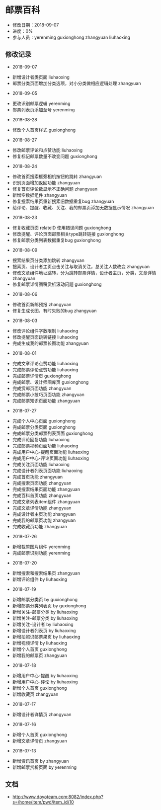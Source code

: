 # 邮票百科
- 修改日期：2018-09-07
- 进度：0%
- 参与人员：yerenming guxionghong zhangyuan liuhaoxing

## 修改记录
- 2018-09-07
* 新增设计者类页面 liuhaoxing
* 邮票分类页面增加分类选项，对小分类做相应逻辑处理 zhangyuan

- 2018-09-05
* 更改识别邮票逻辑 yerenming
* 邮票列表页添加至号 yerenming

- 2018-08-28
* 修改个人首页样式 guxionghong

- 2018-08-27
* 修改邮票评论和点赞功能 liuhaoxing
* 修复标记邮票数量不改变问题 guxionghong

- 2018-08-24
* 修改首页搜索框旁相机按钮的跳转 zhangyuan
* 识别页面增加返回功能 zhangyuan
* 修复首页评论数显示不正确问题 zhangyuan
* 新增空数据组件 zhangyuan
* 修复搜索结果页重新搜索旧数据重复bug zhangyuan
* 给评论、提醒、收藏、关注、我的邮票页添加无数据显示情况 zhangyuan

- 2018-08-23
* 修复收藏页面 relateID 使用错误问题 guxionghong
* 修改提醒、评论页面邮票相关type跳转链接 guxionghong
* 修复邮票分类列表数据重复bug  guxionghong

- 2018-08-09
* 搜索结果页分类添加跳转 zhangyuan
* 搜索页、设计者主页点击关注与取消关注，总关注人数改变 zhangyuan
* 修改文章组件地址跳转，分为跳转邮票详情，设计者主页，分类，文章详情 zhangyuan
* 修复邮票详情图稿赏析滚动问题 guxionghong

- 2018-08-06
* 修改首页新邮预报 zhangyuan
* 修复生成长图，有时失败的bug zhangyuan

- 2018-08-03
* 修改评论组件字数限制 liuhaoxing
* 修改提醒页面跳转链接 liuhaoxing
* 完成生成我的邮票长图功能 zhangyuan

- 2018-08-01
* 完成文章评论点赞功能 liuhaoxing
* 完成邮票评论点赞功能 liuhaoxing
* 完成邮票详情页 guxionghong
* 完成邮票、设计师图库页 guxionghong
* 完成赏邮页面功能 zhangyuan
* 完成邮票小技巧页面功能 zhangyuan
* 完成邮票知识页面功能 zhangyuan

- 2018-07-27
* 完成个人中心页面 guxionghong
* 完成邮票分类页面 guxionghong
* 完成邮票分类邮票列表页面 guxionghong
* 完成评论回复功能 liuhaoxing
* 完成邮票视频页面功能 liuhaoxing
* 完成用户中心-提醒页面功能 liuhaoxing
* 完成用户中心-评论页面功能 liuhaoxing
* 完成关注页面功能 liuhaoxing
* 完成设计者列表页面功能 liuhaoxing
* 完成首页功能 zhangyuan
* 完成搜索页面功能 zhangyuan
* 完成搜索结果页面功能 zhangyuan
* 完成百科首页功能 zhangyuan
* 完成文章列表item组件 zhangyuan
* 完成文章详情功能 zhangyuan
* 完成设计者主页功能 zhangyuan
* 完成我的邮票页功能 zhangyuan
* 完成收藏页功能 zhangyuan
- 2018-07-26
* 新增裁剪图片组件 yerenming
* 完成邮票识别功能 yerenming

- 2018-07-20
* 新增搜索和搜索结果页 zhangyuan
* 新增评论组件 by liuhaoxing

- 2018-07-19
* 新增邮票分类页 by guxionghong
* 新增邮票分类列表页 by guxionghong
* 新增关注-邮票分类 by liuhaoxing
* 新增关注-邮票分类 by liuhaoxing
* 新增关注-设计者 by liuhaoxing
* 新增设计者列表页 by liuhaoxing
* 新增拍照识邮票果页 by liuhaoxing
* 新增视频详情 by liuhaoxing
* 新增个人首页 guxionghong
* 新增我的邮票页 zhangyuan

- 2018-07-18
* 新增用户中心-提醒 by liuhaoxing
* 新增用户中心-评论 by liuhaoxing
* 新增个人首页 guxionghong
* 新增收藏页 zhangyuan

- 2018-07-17
* 新增设计者详情页 zhangyuan

- 2018-07-16
* 新增个人首页 guxionghong
* 新增文章详情页 zhangyuan

- 2018-07-13
* 新增资讯首页 by zhangyuan
* 新增邮票赏析页面 by yerenming

## 文档
* http://www.doyoteam.com:8082/index.php?s=/home/item/pwd/item_id/10

